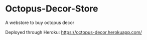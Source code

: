 # Octopus-Decor-Store
A webstore to buy octopus decor

Deployed through Heroku: https://octopus-decor.herokuapp.com/
